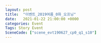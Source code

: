 ```yaml
---
layout: post
title:  "이벤트_2019여름_0화_오프닝"
date:   2021-01-22 21:00:00 +0000
categories: Event
Tags: Story Event
SceneCode: ["scene_evt190627_cp0_q1_s10"]
---
```

